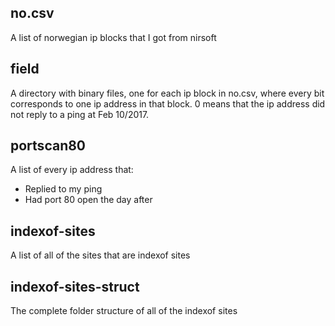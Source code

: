 ## no.csv
A list of norwegian ip blocks that I got from nirsoft

## field
A directory with binary files, one for each ip block in no.csv, where every bit corresponds to one ip address in that block. 0 means that the ip address did not reply to a ping at Feb 10/2017.

## portscan80
A list of every ip address that:
* Replied to my ping
* Had port 80 open the day after

## indexof-sites
A list of all of the sites that are indexof sites

## indexof-sites-struct
The complete folder structure of all of the indexof sites
